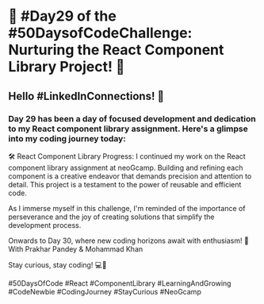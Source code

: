 # 🚀 #Day29 of the #50DaysofCodeChallenge: Nurturing the React Component Library Project! 🚀

## Hello #LinkedInConnections! 👋

### Day 29 has been a day of focused development and dedication to my React component library assignment. Here's a glimpse into my coding journey today:

🛠️ React Component Library Progress: I continued my work on the React component library assignment at neoGcamp. Building and refining each component is a creative endeavor that demands precision and attention to detail. This project is a testament to the power of reusable and efficient code.

As I immerse myself in this challenge, I'm reminded of the importance of perseverance and the joy of creating solutions that simplify the development process.

Onwards to Day 30, where new coding horizons await with enthusiasm! 🌟
With Prakhar Pandey & Mohammad Khan

Stay curious, stay coding! 💻🎨

#50DaysOfCode #React #ComponentLibrary #LearningAndGrowing #CodeNewbie #CodingJourney #StayCurious #NeoGcamp